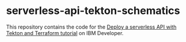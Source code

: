 # serverless-api-tekton-schematics

This repository contains the code for the [Deploy a serverless API with Tekton and Terraform tutorial](https://developer.ibm.com/tutorials/deploy-a-serverless-api-with-tekton-and-terraform/) on IBM Developer.
